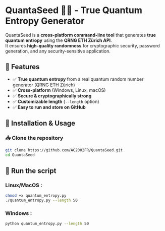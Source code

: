 # QuantaSeed 🌱🔬 - True Quantum Entropy Generator

QuantaSeed is a **cross-platform command-line tool** that generates **true quantum entropy** using the **QRNG ETH Zürich API**.  
It ensures **high-quality randomness** for cryptographic security, password generation, and any security-sensitive application.  

## 🚀 Features
- ✅ **True quantum entropy** from a real quantum random number generator (QRNG ETH Zürich)
- ✅ **Cross-platform** (Windows, Linux, macOS)
- ✅ **Secure & cryptographically strong**
- ✅ **Customizable length** (`--length` option)
- ✅ **Easy to run and store on GitHub**

## 🔧 Installation & Usage
### 📥 Clone the repository
```sh
git clone https://github.com/AC2002FR/QuantaSeed.git
cd QuantaSeed
```

## 🚀 Run the script
### Linux/MacOS :
```sh
chmod +x quantum_entropy.py
./quantum_entropy.py --length 50
```
### Windows : 
```sh
python quantum_entropy.py --length 50
```
